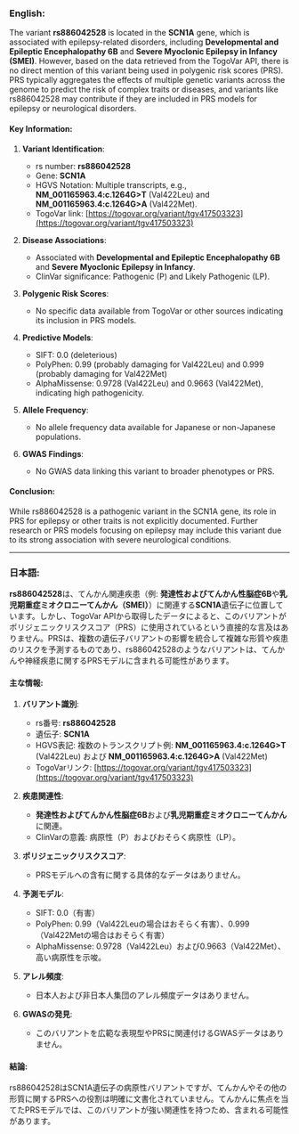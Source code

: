 ### English:
The variant **rs886042528** is located in the **SCN1A** gene, which is associated with epilepsy-related disorders, including **Developmental and Epileptic Encephalopathy 6B** and **Severe Myoclonic Epilepsy in Infancy (SMEI)**. However, based on the data retrieved from the TogoVar API, there is no direct mention of this variant being used in polygenic risk scores (PRS). PRS typically aggregates the effects of multiple genetic variants across the genome to predict the risk of complex traits or diseases, and variants like rs886042528 may contribute if they are included in PRS models for epilepsy or neurological disorders.

#### Key Information:
1. **Variant Identification**:
   - rs number: **rs886042528**
   - Gene: **SCN1A**
   - HGVS Notation: Multiple transcripts, e.g., **NM_001165963.4:c.1264G>T** (Val422Leu) and **NM_001165963.4:c.1264G>A** (Val422Met).
   - TogoVar link: [https://togovar.org/variant/tgv417503323](https://togovar.org/variant/tgv417503323)

2. **Disease Associations**:
   - Associated with **Developmental and Epileptic Encephalopathy 6B** and **Severe Myoclonic Epilepsy in Infancy**.
   - ClinVar significance: Pathogenic (P) and Likely Pathogenic (LP).

3. **Polygenic Risk Scores**:
   - No specific data available from TogoVar or other sources indicating its inclusion in PRS models.

4. **Predictive Models**:
   - SIFT: 0.0 (deleterious)
   - PolyPhen: 0.99 (probably damaging for Val422Leu) and 0.999 (probably damaging for Val422Met)
   - AlphaMissense: 0.9728 (Val422Leu) and 0.9663 (Val422Met), indicating high pathogenicity.

5. **Allele Frequency**:
   - No allele frequency data available for Japanese or non-Japanese populations.

6. **GWAS Findings**:
   - No GWAS data linking this variant to broader phenotypes or PRS.

#### Conclusion:
While rs886042528 is a pathogenic variant in the SCN1A gene, its role in PRS for epilepsy or other traits is not explicitly documented. Further research or PRS models focusing on epilepsy may include this variant due to its strong association with severe neurological conditions.

---

### 日本語:
**rs886042528**は、てんかん関連疾患（例: **発達性およびてんかん性脳症6B**や**乳児期重症ミオクロニーてんかん（SMEI）**）に関連する**SCN1A**遺伝子に位置しています。しかし、TogoVar APIから取得したデータによると、このバリアントがポリジェニックリスクスコア（PRS）に使用されているという直接的な言及はありません。PRSは、複数の遺伝子バリアントの影響を統合して複雑な形質や疾患のリスクを予測するものであり、rs886042528のようなバリアントは、てんかんや神経疾患に関するPRSモデルに含まれる可能性があります。

#### 主な情報:
1. **バリアント識別**:
   - rs番号: **rs886042528**
   - 遺伝子: **SCN1A**
   - HGVS表記: 複数のトランスクリプト例: **NM_001165963.4:c.1264G>T** (Val422Leu) および **NM_001165963.4:c.1264G>A** (Val422Met)
   - TogoVarリンク: [https://togovar.org/variant/tgv417503323](https://togovar.org/variant/tgv417503323)

2. **疾患関連性**:
   - **発達性およびてんかん性脳症6B**および**乳児期重症ミオクロニーてんかん**に関連。
   - ClinVarの意義: 病原性（P）およびおそらく病原性（LP）。

3. **ポリジェニックリスクスコア**:
   - PRSモデルへの含有に関する具体的なデータはありません。

4. **予測モデル**:
   - SIFT: 0.0（有害）
   - PolyPhen: 0.99（Val422Leuの場合はおそらく有害）、0.999（Val422Metの場合はおそらく有害）
   - AlphaMissense: 0.9728（Val422Leu）および0.9663（Val422Met）、高い病原性を示唆。

5. **アレル頻度**:
   - 日本人および非日本人集団のアレル頻度データはありません。

6. **GWASの発見**:
   - このバリアントを広範な表現型やPRSに関連付けるGWASデータはありません。

#### 結論:
rs886042528はSCN1A遺伝子の病原性バリアントですが、てんかんやその他の形質に関するPRSへの役割は明確に文書化されていません。てんかんに焦点を当てたPRSモデルでは、このバリアントが強い関連性を持つため、含まれる可能性があります。


